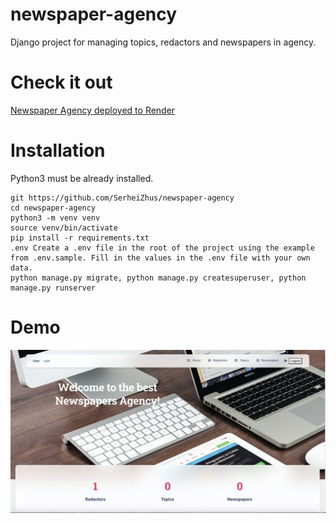 # newspaper-agency
Django project for managing topics, redactors and newspapers in agency.

# Check it out
[Newspaper Agency deployed to Render](https://newspaper-agency-ylds.onrender.com)

# Installation
Python3 must be already installed. 

```shell
git https://github.com/SerheiZhus/newspaper-agency
cd newspaper-agency
python3 -m venv venv
source venv/bin/activate
pip install -r requirements.txt
.env Create a .env file in the root of the project using the example from .env.sample. Fill in the values in the .env file with your own data.
python manage.py migrate, python manage.py createsuperuser, python manage.py runserver
```
# Demo
![Website Interface](demo.png)











